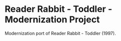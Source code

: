 # Reader Rabbit - Toddler - Modernization Project
Modernization port of Reader Rabbit - Toddler (1997).
